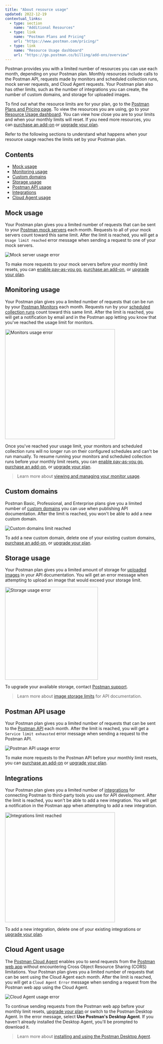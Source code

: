 ```yaml
---
title: "About resource usage"
updated: 2022-12-19
contextual_links:
  - type: section
    name: "Additional Resources"
  - type: link
    name: "Postman Plans and Pricing"
    url: "https://www.postman.com/pricing/"
  - type: link
    name: "Resource Usage dashboard"
    url: "https://go.postman.co/billing/add-ons/overview"
---
```


Postman provides you with a limited number of resources you can use each month, depending on your Postman plan. Monthly resources include calls to the Postman API, requests made by monitors and scheduled collection runs, mock server requests, and Cloud Agent requests. Your Postman plan also has other limits, such as the number of integrations you can create, the number of custom domains, and storage for uploaded images.

To find out what the resource limits are for your plan, go to the [Postman Plans and Pricing page](https://www.postman.com/pricing/). To view the resources you are using, go to your [Resource Usage dashboard](https://go.postman.co/billing/add-ons/overview). You can view how close you are to your limits and when your monthly limits will reset. If you need more resources, you can [purchase an add-on](/docs/administration/billing/#purchasing-add-ons) or [upgrade your plan](/docs/administration/billing/#team-and-plan-changes).

Refer to the following sections to understand what happens when your resource usage reaches the limits set by your Postman plan.

## Contents

* [Mock usage](#mock-usage)
* [Monitoring usage](#monitoring-usage)
* [Custom domains](#custom-domains)
* [Storage usage](#storage-usage)
* [Postman API usage](#postman-api-usage)
* [Integrations](#integrations)
* [Cloud Agent usage](#cloud-agent-usage)

## Mock usage

Your Postman plan gives you a limited number of requests that can be sent to your [Postman mock servers](/docs/designing-and-developing-your-api/mocking-data/setting-up-mock/) each month. Requests to all of your mock servers count toward this same limit. After the limit is reached, you will get a `Usage limit reached` error message when sending a request to one of your mock servers.

![Mock server usage error](https://assets.postman.com/postman-docs/v10/usage-error-mocks-v10.jpg)

To make more requests to your mock servers before your monthly limit resets, you can [enable pay-as-you go](/docs/administration/billing/#managing-add-ons), [purchase an add-on](/docs/administration/billing/#purchasing-add-ons), or [upgrade your plan](/docs/administration/billing/#team-and-plan-changes).

## Monitoring usage

Your Postman plan gives you a limited number of requests that can be run by your [Postman Monitors](/docs/monitoring-your-api/setting-up-monitor/) each month. Requests run by your [scheduled collection runs](/docs/running-collections/scheduling-collection-runs/) count toward this same limit. After the limit is reached, you will get a notification by email and in the Postman app letting you know that you've reached the usage limit for monitors.

<img alt="Monitors usage error" src="https://assets.postman.com/postman-docs/v10/usage-error-monitors-v10.jpg" width="361px"/>

Once you've reached your usage limit, your monitors and scheduled collection runs will no longer run on their configured schedules and can't be run manually. To resume running your monitors and scheduled collection runs before your monthly limit resets, you can [enable pay-as-you go](/docs/administration/billing/#managing-add-ons), [purchase an add-on](/docs/administration/billing/#purchasing-add-ons), or [upgrade your plan](/docs/administration/billing/#team-and-plan-changes).

> Learn more about [viewing and managing your monitor usage](/docs/monitoring-your-api/monitor-usage/).

## Custom domains

Postman Basic, Professional, and Enterprise plans give you a limited number of [custom domains](/docs/publishing-your-api/custom-doc-domains/) you can use when publishing API documentation. After the limit is reached, you won't be able to add a new custom domain.

![Custom domains limit reached](https://assets.postman.com/postman-docs/v10/usage-error-custom-domains-v10.jpg)

To add a new custom domain, delete one of your existing custom domains, [purchase an add-on](/docs/administration/billing/#purchasing-add-ons), or [upgrade your plan](/docs/administration/billing/#team-and-plan-changes).

## Storage usage

Your Postman plan gives you a limited amount of storage for [uploaded images](/docs/publishing-your-api/authoring-your-documentation/#uploading-an-image) in your API documentation. You will get an error message when attempting to upload an image that would exceed your storage limit.

<img alt="Storage usage error" src="https://assets.postman.com/postman-docs/v10/usage-error-upload-v10.jpg" width="305px"/>

To upgrade your available storage, contact [Postman support](https://www.postman.com/support/).

> Learn more about [image storage limits](/docs/publishing-your-api/authoring-your-documentation/#image-storage-limits) for API documentation.

## Postman API usage

Your Postman plan gives you a limited number of requests that can be sent to the [Postman API](/docs/developer/intro-api/) each month. After the limit is reached, you will get a `Service limit exhausted` error message when sending a request to the Postman API.

![Postman API usage error](https://assets.postman.com/postman-docs/v10/usage-error-api-v10.jpg)

To make more requests to the Postman API before your monthly limit resets, you can [purchase an add-on](/docs/administration/billing/#purchasing-add-ons) or [upgrade your plan](/docs/administration/billing/#team-and-plan-changes).

## Integrations

Your Postman plan gives you a limited number of [integrations](/docs/integrations/intro-integrations/) for connecting Postman to third-party tools you use for API development. After the limit is reached, you won't be able to add a new integration. You will get a notification in the Postman app when attempting to add a new integration.

<img alt="Integrations limit reached" src="https://assets.postman.com/postman-docs/v10/usage-error-integrations-v10.jpg" width="361px"/>

To add a new integration, delete one of your existing integrations or [upgrade your plan](/docs/administration/billing/#team-and-plan-changes).

## Cloud Agent usage

The [Postman Cloud Agent](/docs/getting-started/about-postman-agent/#the-postman-cloud-agent) enables you to send requests from the [Postman web app](/docs/getting-started/installation-and-updates/#using-the-postman-web-app) without encountering Cross Object Resource Sharing (CORS) limitations. Your Postman plan gives you a limited number of requests that can be sent using the Cloud Agent each month. After the limit is reached, you will get a `Cloud Agent Error` message when sending a request from the Postman web app using the Cloud Agent.

![Cloud Agent usage error](https://assets.postman.com/postman-docs/v10/usage-error-cloud-agent-v10.jpg)

To continue sending requests from the Postman web app before your monthly limit resets, [upgrade your plan](/docs/administration/billing/#team-and-plan-changes) or switch to the Postman Desktop Agent. In the error message, select **Use Postman's Desktop Agent**. If you haven't already installed the Desktop Agent, you'll be prompted to download it.

> Learn more about [installing and using the Postman Desktop Agent](/docs/getting-started/about-postman-agent/#the-postman-desktop-agent).

